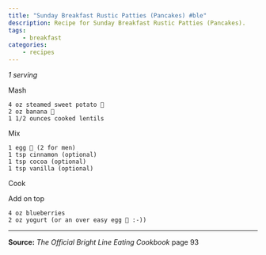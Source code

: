 ```yaml
---
title: "Sunday Breakfast Rustic Patties (Pancakes) #ble"
description: Recipe for Sunday Breakfast Rustic Patties (Pancakes).
tags:
    - breakfast
categories:
    - recipes
---
```


*1 serving*

Mash

```
4 oz steamed sweet potato 🍠
2 oz banana 🍌
1 1/2 ounces cooked lentils
```

Mix

```
1 egg 🥚 (2 for men)
1 tsp cinnamon (optional)
1 tsp cocoa (optional)
1 tsp vanilla (optional)
```

Cook

Add on top

```
4 oz blueberries
2 oz yogurt (or an over easy egg 🍳 :-))
```

---

**Source:** _The Official Bright Line Eating Cookbook_ page 93